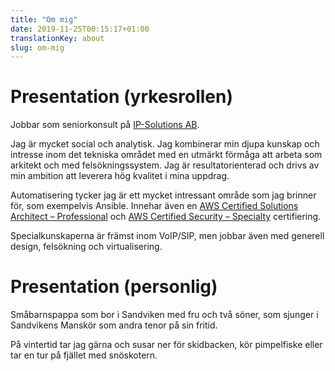 ```yaml
---
title: "Om mig"
date: 2019-11-25T00:15:17+01:00
translationKey: about
slug: om-mig
---
```


# Presentation (yrkesrollen)

Jobbar som seniorkonsult på [IP-Solutions AB](https://www.ip-solutions.se).

Jag är mycket social och analytisk. Jag kombinerar min djupa kunskap och intresse inom det tekniska området med en utmärkt förmåga att arbeta som arkitekt och med felsökningssystem. Jag är resultatorienterad och drivs av min ambition att leverera hög kvalitet i mina uppdrag.

Automatisering tycker jag är ett mycket intressant område som jag brinner för, som exempelvis Ansible. Innehar även en [AWS Certified Solutions Architect – Professional](https://www.credly.com/badges/22a63f31-37d5-4a10-b229-17beffbcd303) och [AWS Certified Security – Specialty](https://www.credly.com/badges/4df688ef-4486-412a-8779-7b0e266e0974) certifiering.

Specialkunskaperna är främst inom VoIP/SIP, men jobbar även med generell design, felsökning och virtualisering.

# Presentation (personlig)

Småbarnspappa som bor i Sandviken med fru och två söner, som sjunger i Sandvikens Manskör som andra tenor på sin fritid.

På vintertid tar jag gärna och susar ner för skidbacken, kör pimpelfiske eller tar en tur på fjället med snöskotern.
